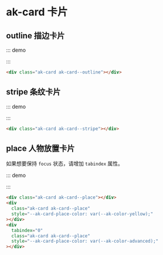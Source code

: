 # ak-card 卡片

## outline 描边卡片

::: demo

<div class="ak-card ak-card--outline"></div>
:::

```html
<div class="ak-card ak-card--outline"></div>
```

## stripe 条纹卡片

::: demo

<div class="ak-card ak-card--stripe"></div>
:::

```html
<div class="ak-card ak-card--stripe"></div>
```

## place 人物放置卡片

如果想要保持 `focus` 状态，请增加 `tabindex` 属性。

::: demo

<div class="ak-card ak-card--place"></div>
<div class="ak-card ak-card--place" style="--ak-card-place-color: var(--ak-color-yellow);"></div>
<div tabindex="0" class="ak-card ak-card--place" style="--ak-card-place-color: var(--ak-color-advanced);"></div>
:::

```html
<div class="ak-card ak-card--place"></div>
<div
  class="ak-card ak-card--place"
  style="--ak-card-place-color: var(--ak-color-yellow);"
></div>
<div
  tabindex="0"
  class="ak-card ak-card--place"
  style="--ak-card-place-color: var(--ak-color-advanced);"
></div>
```
